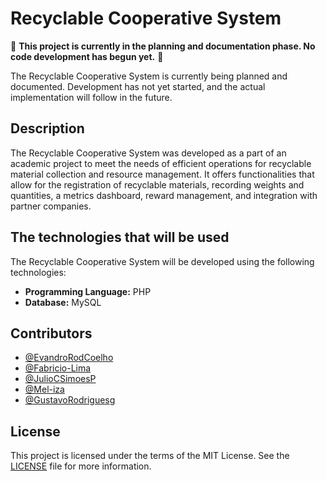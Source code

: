 # Recyclable Cooperative System
🚧 **This project is currently in the planning and documentation phase. No code development has begun yet.** 🚧

The Recyclable Cooperative System is currently being planned and documented. Development has not yet started, and the actual implementation will follow in the future.
## Description

The Recyclable Cooperative System was developed as a part of an academic project to meet the needs of efficient operations for recyclable material collection and resource management. It offers functionalities that allow for the registration of recyclable materials, recording weights and quantities, a metrics dashboard, reward management, and integration with partner companies.

## The technologies that will be used
The Recyclable Cooperative System will be developed using the following technologies:

- **Programming Language:** PHP
- **Database:** MySQL



##  Contributors

- [@EvandroRodCoelho](https://github.com/EvandroRodCoelho)
- [@Fabricio-Lima](https://github.com/Fabricio-Lima)
- [@JulioCSimoesP](https://github.com/JulioCSimoesP)
- [@Mel-iza](https://github.com/Mel-iza)
- [@GustavoRodriguesg](https://github.com/GustavoRodriguesg)



## License
This project is licensed under the terms of the MIT License. See the [LICENSE](LICENSE) file  for more information.
